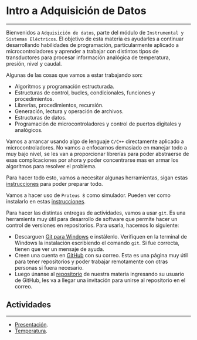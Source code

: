 # Intro a Adquisición de Datos
---
Bienvenidos a `Adquisición de datos`, parte del módulo de `Instrumental y Sistemas Eléctricos`. El objetivo de esta materia es ayudarles a continuar desarrollando habilidades de programación, particularmente aplicado a microcontroladores y aprender a trabajar con distintos tipos de transductores para procesar información analógica de temperatura, presión, nivel y caudal. 

Algunas de las cosas que vamos a estar trabajando son:

- Algoritmos y programación estructurada.
- Estructuras de control, bucles, condicionales, funciones y procedimientos.
- Librerías, procedimientos, recursión.
- Generación, lectura y operación de archivos.
- Estructuras de datos.
- Programación de microcontroladores y control de puertos digitales y analógicos.

Vamos a arrancar usando algo de lenguaje `C/C++` directamente aplicado a microcontroladores. No vamos a enfocarnos demasiado en manejar todo a muy bajo nivel, se les van a proporcionar librerías para poder abstraerse de esas complicaciones por ahora y poder concentrarse mas en armar los algoritmos para resolver el problema.

Para hacer todo esto, vamos a necesitar algunas herramientas, sigan estas [instrucciones](../guides/VS%20Code%20-%20AVR.md) para poder preparar todo.

Vamos a hacer uso de `Proteus 8` como simulador. Pueden ver como instalarlo en estas [instrucciones](../guides/proteus.md).

Para hacer las distintas entregas de actividades, vamos a usar `git`. Es una herramienta muy útil para desarrollo de software que permite hacer un control de versiones en repositorios. Para usarla, hacemos lo siguiente:

- Descarguen [Git para Windows](https://git-scm.com/download/win) e instálenlo. Verifiquen en la terminal de Windows la instalación escribiendo el comando `git`. Si fue correcta, tienen que ver un mensaje de ayuda.
- Creen una cuenta en [GitHub](https://github.com/) con su correo. Esta es una página muy útil para tener repositorios y poder trabajar remotamente con otras personas si fuera necesario.  
- Luego únanse al [repositorio](https://school-org-repo.herokuapp.com/) de nuestra materia ingresando su usuario de GitHub, les va a llegar una invitación para unirse al repositorio en el correo.

## Actividades
---
- [Presentación](pset0/presentacion.md).
- [Temperatura](pset1/README.md).